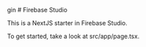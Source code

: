 gin # Firebase Studio

This is a NextJS starter in Firebase Studio.

To get started, take a look at src/app/page.tsx.

